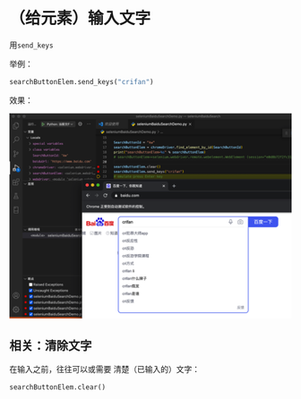 # （给元素）输入文字

用`send_keys`

举例：

```python
searchButtonElem.send_keys("crifan")
```

效果：

![baidu_input_crifan](../assets/img/baidu_input_crifan.png)

## 相关：清除文字

在输入之前，往往可以或需要 清楚（已输入的）文字：

```python
searchButtonElem.clear()
```

